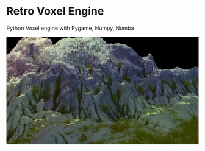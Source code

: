 # Retro Voxel Engine
Python Voxel engine with Pygame, Numpy, Numba

![alt text](https://github.com/vkotsiuba99/RetroVoxelEnginePython/blob/master/screenshots/Capture.PNG?raw=true)
